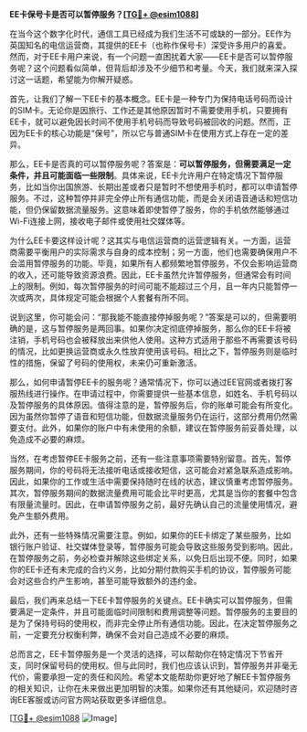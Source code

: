 **EE卡保号卡是否可以暂停服务？[[TG💪+ @esim1088](https://t.me/s/esim1088)]**

在当今这个数字化时代，通信工具已经成为我们生活不可或缺的一部分。EE作为英国知名的电信运营商，其提供的EE卡（也称作保号卡）深受许多用户的喜爱。然而，对于EE卡用户来说，有一个问题一直困扰着大家——EE卡是否可以暂停服务呢？这个问题看似简单，但背后却涉及不少细节和考量。今天，我们就来深入探讨这一话题，希望能为你解开疑惑。

首先，让我们了解一下EE卡的基本概念。EE卡是一种专门为保持电话号码而设计的SIM卡。无论你是因旅行、工作还是其他原因暂时不需要使用手机，只要拥有EE卡，就可以避免因长时间不使用手机号码而导致号码被回收的问题。然而，正因为EE卡的核心功能是“保号”，所以它与普通SIM卡在使用方式上存在一定的差异。

那么，EE卡是否真的可以暂停服务呢？答案是：**可以暂停服务，但需要满足一定条件，并且可能面临一些限制**。具体来说，EE卡允许用户在特定情况下暂停服务，比如当你出国旅游、长期出差或者只是暂时不想使用手机时，都可以申请暂停服务。不过，这种暂停并非完全停止所有通信功能，而是会关闭语音通话和短信功能，但仍保留数据流量服务。这意味着即使暂停了服务，你的手机依然能够通过Wi-Fi连接上网，接收电子邮件或使用社交媒体等。

为什么EE卡要这样设计呢？这其实与电信运营商的运营逻辑有关。一方面，运营商需要平衡用户的实际需求与自身的成本控制；另一方面，他们也需要确保用户不会滥用暂停服务的功能。毕竟，如果所有人都频繁地暂停服务，不仅会影响运营商的收入，还可能导致资源浪费。因此，EE卡虽然允许暂停服务，但通常会有时间上的限制。例如，每次暂停服务的时间可能不能超过三个月，且一年内只能暂停一次或两次，具体规定可能会根据个人套餐有所不同。

说到这里，你可能会问：“那我能不能直接停掉服务呢？”答案是可以的，但需要明确的是，这与暂停服务是两回事。如果你决定彻底停掉服务，那么你的EE卡将被注销，手机号码也会被释放出来供他人使用。这种方式适用于那些不再需要该号码的情况，比如更换运营商或永久性放弃使用该号码。相比之下，暂停服务则是临时性的措施，保留了号码的使用权，未来仍可重新激活。

那么，如何申请暂停EE卡的服务呢？通常情况下，你可以通过EE官网或者拨打客服热线进行操作。在申请过程中，你需要提供一些基本信息，如姓名、手机号码以及暂停服务的具体原因。值得注意的是，暂停服务后，你的账单可能会有所变化。因为虽然你暂停了语音和短信功能，但数据流量服务仍在运行，这部分费用仍然需要支付。此外，如果你的账户中有未使用的余额，建议在暂停服务前妥善处理，以免造成不必要的麻烦。

当然，在考虑暂停EE卡服务之前，还有一些注意事项需要特别留意。首先，暂停服务期间，你的号码将无法接听电话或接收短信，这可能会对紧急联系造成影响。因此，如果你的工作或生活中需要保持随时在线的状态，建议慎重考虑暂停服务。其次，暂停服务期间的数据流量费用可能会比平时更高，尤其是当你的套餐中包含有限量流量时。因此，在申请暂停服务之前，最好先确认自己的流量使用情况，避免产生额外费用。

此外，还有一些特殊情况需要注意。例如，如果你的EE卡绑定了某些服务，比如银行账户验证、社交媒体登录等，暂停服务可能会导致这些服务受到影响。因此，在暂停服务之前，务必检查并解除这些绑定关系，以免日后出现不便。同时，如果你的EE卡还有未完成的合约义务，比如分期付款购买手机的协议，暂停服务可能会对这些合约产生影响，甚至可能导致额外的违约金。

最后，我们再来总结一下EE卡暂停服务的关键点。EE卡确实可以暂停服务，但需要满足一定条件，并且可能面临时间限制和费用调整等问题。暂停服务的主要目的是为了保持号码的使用权，而非完全停止所有通信功能。因此，在决定暂停服务之前，一定要充分权衡利弊，确保不会对自己造成不必要的麻烦。

总而言之，EE卡暂停服务是一个灵活的选择，可以帮助你在特定情况下节省开支，同时保留号码的使用权。但与此同时，我们也应该认识到，暂停服务并非毫无代价，需要承担一定的责任和风险。希望本文能帮助你更好地了解EE卡暂停服务的相关知识，让你在未来做出更加明智的决策。如果你还有其他疑问，欢迎随时咨询EE客服或访问官方网站获取更多详细信息。

[[TG💪+ @esim1088](https://t.me/s/esim1088) ![Image](https://i.postimg.cc/4NQfJmqS/Snipaste-2025-05-13-00-14-12.png)]